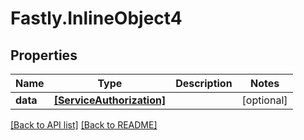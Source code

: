 # Fastly.InlineObject4

## Properties

Name | Type | Description | Notes
------------ | ------------- | ------------- | -------------
**data** | [**[ServiceAuthorization]**](ServiceAuthorization.md) |  | [optional] 


[[Back to API list]](../../README.md#endpoints) [[Back to README]](../../README.md)
